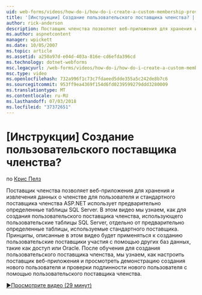 ```yaml
---
uid: web-forms/videos/how-do-i/how-do-i-create-a-custom-membership-provider
title: '[Инструкции] Создание пользовательского поставщика членства? | Документы Майкрософт'
author: rick-anderson
description: Поставщик членства позволяет веб-приложения для хранения и извлечения данных о членстве для пользователя и предварительно определить стандартный использует поставщик членства ASP.NET...
ms.author: aspnetcontent
manager: wpickett
ms.date: 10/05/2007
ms.topic: article
ms.assetid: a250a97d-e04d-403a-816e-cd6efda396cd
ms.technology: dotnet-webforms
msc.legacyurl: /web-forms/videos/how-do-i/how-do-i-create-a-custom-membership-provider
msc.type: video
ms.openlocfilehash: 732a996f1c73c7fdaeed5dde355a5c242de8b7c6
ms.sourcegitcommit: 953ff9ea4369f154d6fd0239599279ddd3280009
ms.translationtype: MT
ms.contentlocale: ru-RU
ms.lasthandoff: 07/03/2018
ms.locfileid: "37372651"
---
```

<a name="how-do-i-create-a-custom-membership-provider"></a>[Инструкции] Создание пользовательского поставщика членства?
====================
по [Крис Пелз](https://twitter.com/chrispels)

Поставщик членства позволяет веб-приложения для хранения и извлечения данных о членстве для пользователя и стандартного поставщика членства ASP.NET использует предварительно определенные таблицы SQL Server. В этом видео мы узнаем, как для создания пользовательского поставщика членства, использующего пользовательские таблицы SQL Server, отдельно от предварительно определенные таблицы, используемые стандартного поставщика. Принципы, описанные в этом видео будет применяться к созданию пользовательские поставщики участия с помощью других баз данных, такие как доступ или Oracle. После обучения для создания пользовательского поставщика членства, мы узнаем, как настроить поставщик веб-приложения и просмотреть демонстрацию создания нового пользователя и проверки подлинности нового пользователя с помощью пользовательского поставщика членства.

[&#9654;Просмотрите видео (29 минут)](https://channel9.msdn.com/Blogs/ASP-NET-Site-Videos/how-do-i-create-a-custom-membership-provider)
